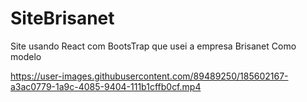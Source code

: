 # SiteBrisanet
Site usando React com BootsTrap que usei a empresa Brisanet Como modelo



https://user-images.githubusercontent.com/89489250/185602167-a3ac0779-1a9c-4085-9404-111b1cffb0cf.mp4

